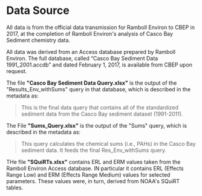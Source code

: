 ﻿# Data Source

All data is from the official data transmission for Ramboll Environ to CBEP in
2017, at the completion of Ramboll Environ's analysis of Casco Bay Sediment
chemistry data.

All data was derived from an Access database prepared by Ramboll Environ.
The full database, called “Casco Bay Sediment Data 1991_2001.accdb” and dated
February 1, 2017, is available from CBEP upon request.

The file **"Casco Bay Sediment Data Query.xlsx"** is the output of the
"Results_Env_withSums" query in that database, which is described in the
metadata as:

>  This is the final data query that contains all of the standardized sediment
data from the Casco Bay sediment dataset (1991-2011). 

The File **"Sums_Query.xlsx"** is the output of the "Sums" query, which is
described in the metadata as:

>  This query calculates the chemical sums (i.e., PAHs) in the Casco Bay
sediment data. It feeds the final Res_Env_withSums query.

THe file **"SQuiRTs.xlsx"** contains ERL and ERM values taken from the Ramboll
Environ Access database. IN particular it contains ERL (Effects Range Low) and
ERM (Effects Range Medium) values for selected parameters.  These values were,
in turn, derived from NOAA's SQuiRT tables.
